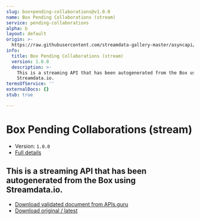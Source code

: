 ```yaml
---
slug: box+pending-collaborations@v1.0.0
name: Box Pending Collaborations (stream)
service: pending-collaborations
alpha: b
layout: default
origin: >-
  https://raw.githubusercontent.com/streamdata-gallery-master/asyncapi/master/_listings/box/box-pending-collaborations-stream-async.md
info:
  title: Box Pending Collaborations (stream)
  version: 1.0.0
  description: >-
    This is a streaming API that has been autogenerated from the Box using
    Streamdata.io.
termsOfService: ''
externalDocs: {}
stub: true

---
```

# Box Pending Collaborations (stream)

* Version: `1.0.0`
* [Full details](../html/box+pending-collaborations@v1.0.0.html)



## This is a streaming API that has been autogenerated from the Box using Streamdata.io.



* [Download validated document from APIs.guru](https://raw.githubusercontent.com/APIs-guru/asyncapi-directory/master/docs/APIs/box%2Bpending-collaborations%40v1.0.0.yaml)
* [Download original / latest](https://raw.githubusercontent.com/streamdata-gallery-master/asyncapi/master/_listings/box/box-pending-collaborations-stream-async.md)

<script type="application/ld+json">
{
  "@context": "http://schema.org/",
  "@type": "WebAPI",
  "description": "This is a streaming API that has been autogenerated from the Box using Streamdata.io.",
  "documentation": "",

  "name": "Box Pending Collaborations (stream)"
}
</script>
